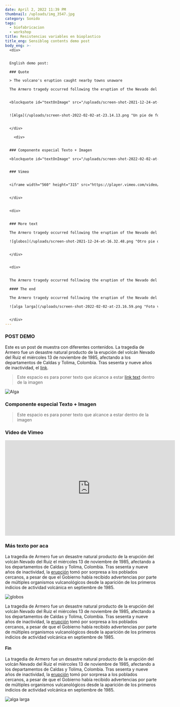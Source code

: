 ```yaml
---
date: April 2, 2022 11:39 PM
thumbnail: /uploads/img_3547.jpg
category: Sonido
tags:
  - biofabricacion
  - workshop
title: Resistencias variables en bioplastico
title_eng: Sensiblog contents demo post
body_eng: >-
  <div>


  English demo post:

  ### Quote

  > The volcano's eruption caught nearby towns unaware

  The Armero tragedy occurred following the eruption of the Nevado del Ruiz stratovolcano in Tolima, Colombia, on November 13, 1985. After 69 years of [dormancy](https://duckduckgo.com), the volcano's eruption caught nearby towns unaware, even though the government had received warnings.


  <blockquote id="textOnImage" src="/uploads/screen-shot-2021-12-24-at-16.32.48.png" alt="burbujitas">Este espacio es para poner texto que  alcance a estar <a href="url">link text</a> dentro de la imagen</blockquote>


  ![Alga](/uploads/screen-shot-2022-02-02-at-23.14.13.png "Un pie de foto por aquí")


  </div>

    <div>


  ### Componente especial Texto + Imagen

  <blockquote id="textOnImage" src="/uploads/screen-shot-2022-02-02-at-23.14.13.png" alt="burbujitas">Este espacio es para poner texto que  alcance a estar dentro de la imagen</blockquote>


  ### Vimeo


  <iframe width="560" height="315" src="https://player.vimeo.com/video/715263826?h=d16c98d0cd" frameborder="0" allow="autoplay; fullscreen; picture-in-picture" allowfullscreen></iframe><script src="https://player.vimeo.com/api/player.js"></script>


  </div>


  <div>


  ### More text

  The Armero tragedy occurred following the eruption of the Nevado del Ruiz stratovolcano in Tolima, Colombia, on November 13, 1985. After 69 years of [dormancy](https://duckduckgo.com), the volcano's eruption caught nearby towns unaware, even though the government had received warnings.

  ![globos](/uploads/screen-shot-2021-12-24-at-16.32.48.png "Otro pie de foto")


  </div>


  <div>


  The Armero tragedy occurred following the eruption of the Nevado del Ruiz stratovolcano in Tolima, Colombia, on November 13, 1985. After 69 years of [dormancy](https://duckduckgo.com), the volcano's eruption caught nearby towns unaware, even though the government had received warnings.

  #### The end

  The Armero tragedy occurred following the eruption of the Nevado del Ruiz stratovolcano in Tolima, Colombia, on November 13, 1985. After 69 years of [dormancy](https://duckduckgo.com), the volcano's eruption caught nearby towns unaware, even though the government had received warnings.

  ![alga larga](/uploads/screen-shot-2022-02-02-at-23.16.59.png "Foto vertical")


  </div>
---
```

<div>

### POST DEMO

Este es un post de muestra con diferentes contenidos. La tragedia de Armero fue un desastre natural producto de la erupción del volcán Nevado del Ruiz el miércoles 13 de noviembre de 1985, afectando a los departamentos de Caldas y Tolima, Colombia. Tras sesenta y nueve años de inactividad, el [link](https://duckduckgo.com).

<blockquote id="textOnImage" src="/uploads/screen-shot-2021-12-24-at-16.32.48.png" alt="burbujitas">Este espacio es para poner texto que 
alcance a estar <a href="url">link text</a> dentro de la imagen</blockquote>

</div>

<div>

![Alga](/uploads/screen-shot-2022-05-19-at-16.06.13.png "Un pie de foto por aquí")

</div>

<div>

### Componente especial Texto + Imagen

<blockquote id="textOnImage" src="/uploads/screen-shot-2022-02-02-at-23.14.13.png" alt="burbujitas">Este espacio es para poner texto que 
alcance a estar dentro de la imagen</blockquote>

</div>

<div>

### Video de Vimeo

<iframe width="560" height="315" src="https://player.vimeo.com/video/715263826?h=d16c98d0cd" frameborder="0" allow="autoplay; fullscreen; picture-in-picture" allowfullscreen></iframe><script src="https://player.vimeo.com/api/player.js"></script>

</div>

<div>

### Más texto por aca

La tragedia de Armero fue un desastre natural producto de la erupción del volcán Nevado del Ruiz el miércoles 13 de noviembre de 1985, afectando a los departamentos de Caldas y Tolima, Colombia. Tras sesenta y nueve años de inactividad, la [erupción](https://duckduckgo.com) tomó por sorpresa a los poblados cercanos, a pesar de que el Gobierno había recibido advertencias por parte de múltiples organismos vulcanológicos desde la aparición de los primeros indicios de actividad volcánica en septiembre de 1985.

![globos](/uploads/screen-shot-2021-12-24-at-16.32.48.png "Otro pie de foto")

</div>

<div>

La tragedia de Armero fue un desastre natural producto de la erupción del volcán Nevado del Ruiz el miércoles 13 de noviembre de 1985, afectando a los departamentos de Caldas y Tolima, Colombia. Tras sesenta y nueve años de inactividad, la [erupción](https://duckduckgo.com) tomó por sorpresa a los poblados cercanos, a pesar de que el Gobierno había recibido advertencias por parte de múltiples organismos vulcanológicos desde la aparición de los primeros indicios de actividad volcánica en septiembre de 1985.

#### Fin

La tragedia de Armero fue un desastre natural producto de la erupción del volcán Nevado del Ruiz el miércoles 13 de noviembre de 1985, afectando a los departamentos de Caldas y Tolima, Colombia. Tras sesenta y nueve años de inactividad, la [erupción](https://duckduckgo.com) tomó por sorpresa a los poblados cercanos, a pesar de que el Gobierno había recibido advertencias por parte de múltiples organismos vulcanológicos desde la aparición de los primeros indicios de actividad volcánica en septiembre de 1985.

</div>

<div>

![alga larga](/uploads/screen-shot-2022-02-02-at-23.16.59.png "Foto vertical")

</div>
